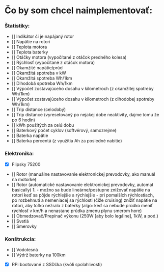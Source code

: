 # Čo by som chcel naimplementovať:
### Štatistiky:
- [] Indikátor či je napájaný rotor
- [] Napätie na rotori
- [] Teplota motora
- [] Teplota baterky
- [] Otáčky motora (vypočítané z otáčok predného kolesa)
- [] Rýchlosť (vypočítané z otáčok motora)
- [] Okamžité napätie/prúd
- [] Okamžitá spotreba v kW
- [] Okamžitá spotreba Wh/1km
- [] Dlhodobá spotreba Wh/1km
- [] Výpočet zostavajúceho dosahu v kilometroch (z okamžitej spotreby Wh/1km)
- [] Výpočet zostavajúceho dosahu v kilometroch (z dlhodobej spotreby Wh/1km)
- [] Trip distance (celodobý)
- [] Trip distance (vyresetovaný po nejakej dobe neaktivity, dajme tomu že po 6 hodín)
- [] kWh použitých za celú dobu
- [] Baterkový počet cyklov (softvérový, samozrejme)
- [] Baterka napätie
- [] Baterka percentá (z využitia Ah za posledné nabitie)

### Elektronika:
- [x] Flipsky 75200
- [] Rotor (manuálne nastavovanie elektronickej prevodovky, ako manuál na motorke)
- [] Rotor (automatické nastavovanie elektronickej prevodovky, automat basically)
        1.  - možno sa bude lineárne/postupne znižovať napätie na rotori keď sa pôjde
              rýchlejšie a rýchlejšie
            - pri pomalších rýchlostiach, po rozbehnutí a nemeniacej sa rýchlosti (čiže cruising)
              znížiť napätie na rotori, aby toľko nežralo z baterky (algo: keď sa nebude prúdko meniť
              rýchlosť v km/h a nenastane prúdka zmenu plynu smerom hore)
- [] Obmedzovač/Prepínač výkonu (250W [aby bolo legálne], 1kW, a pod.)
- [] Svetlá
- [] Smerovky

### Konštrukcia:
- [] Vodotesná
- [] Výdrž baterky na 100km
- [x] RPi bootované z SSDčka (kvôli spolahlivosti)
